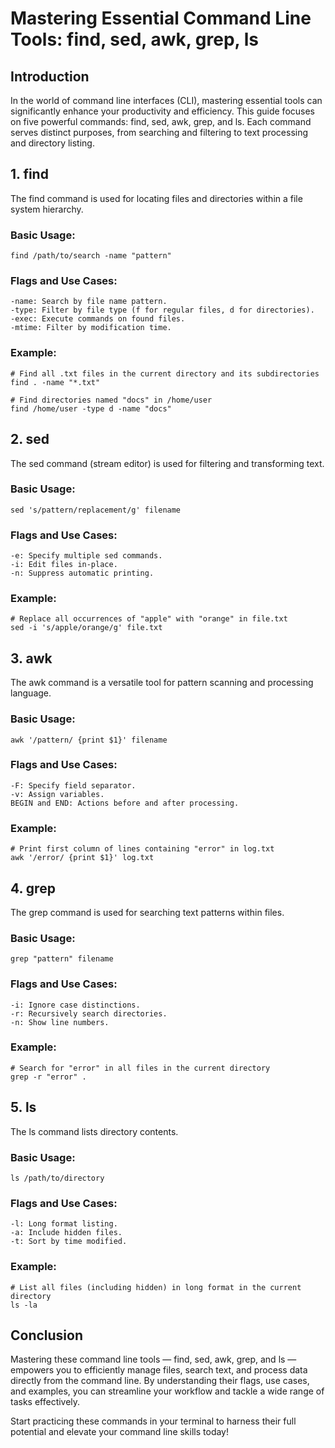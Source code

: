 # Mastering Essential Command Line Tools: find, sed, awk, grep, ls

## Introduction
In the world of command line interfaces (CLI), mastering essential tools can significantly enhance your productivity and efficiency. This guide focuses on five powerful commands: find, sed, awk, grep, and ls. Each command serves distinct purposes, from searching and filtering to text processing and directory listing.

## 1. find
The find command is used for locating files and directories within a file system hierarchy.

### Basic Usage:

```
find /path/to/search -name "pattern"
```

### Flags and Use Cases:

```
-name: Search by file name pattern.
-type: Filter by file type (f for regular files, d for directories).
-exec: Execute commands on found files.
-mtime: Filter by modification time.

```
### Example:

```
# Find all .txt files in the current directory and its subdirectories
find . -name "*.txt"

# Find directories named "docs" in /home/user
find /home/user -type d -name "docs"

```

## 2. sed
The sed command (stream editor) is used for filtering and transforming text.

### Basic Usage:

```
sed 's/pattern/replacement/g' filename

```

### Flags and Use Cases:

```
-e: Specify multiple sed commands.
-i: Edit files in-place.
-n: Suppress automatic printing.

```

### Example:

```
# Replace all occurrences of "apple" with "orange" in file.txt
sed -i 's/apple/orange/g' file.txt

```

## 3. awk
The awk command is a versatile tool for pattern scanning and processing language.

### Basic Usage:

```
awk '/pattern/ {print $1}' filename
```

### Flags and Use Cases:

```
-F: Specify field separator.
-v: Assign variables.
BEGIN and END: Actions before and after processing.
```

### Example:

```
# Print first column of lines containing "error" in log.txt
awk '/error/ {print $1}' log.txt

```

## 4. grep
The grep command is used for searching text patterns within files.

### Basic Usage:

```
grep "pattern" filename
```

### Flags and Use Cases:

```
-i: Ignore case distinctions.
-r: Recursively search directories.
-n: Show line numbers.
```

### Example:

```
# Search for "error" in all files in the current directory
grep -r "error" .

```

## 5. ls
The ls command lists directory contents.

### Basic Usage:

```
ls /path/to/directory

```

### Flags and Use Cases:
```
-l: Long format listing.
-a: Include hidden files.
-t: Sort by time modified.
```

### Example:

```
# List all files (including hidden) in long format in the current directory
ls -la

```
## Conclusion
Mastering these command line tools — find, sed, awk, grep, and ls — empowers you to efficiently manage files, search text, and process data directly from the command line. By understanding their flags, use cases, and examples, you can streamline your workflow and tackle a wide range of tasks effectively.

Start practicing these commands in your terminal to harness their full potential and elevate your command line skills today!




